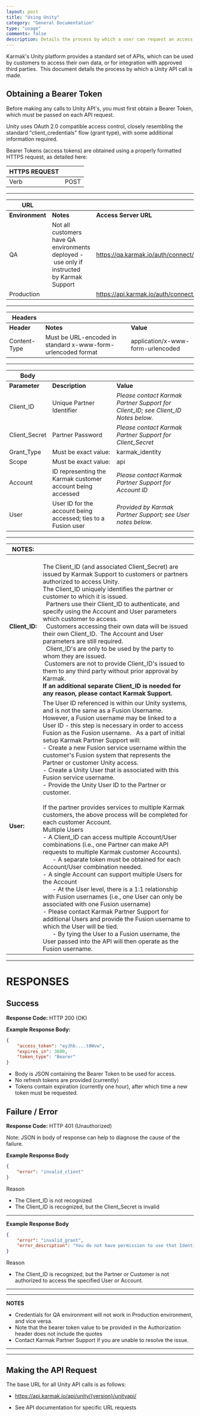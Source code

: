 ```yaml
---
layout: post
title: "Using Unity"
category: "General Documentation"
type: "usage" comments: false
description: Details the process by which a user can request an access token, recieve a bearer token, and a Unity API call is sent to the sytem.
---
```


Karmak's Unity platform provides a standard set of APIs, which can be used by customers to access their own data, or for integration with approved third parties.  This document details the process by which a Unity API call is made.

## Obtaining a Bearer Token

Before making any calls to Unity API's, you must first obtain a Bearer Token,
which must be passed on each API request.

Unity uses OAuth 2.0 compatible access control, closely resembling the standard
"client_credentials" flow (grant type), with some additional information
required. 

Bearer Tokens (access tokens) are obtained using a properly formatted HTTPS
request, as detailed here:

| **HTTPS REQUEST**           |                                         |
|---|---|
| Verb                        | POST |

---

| **URL**                     |                                                                                                                                                                                                                                                                                                                                                                                                                                                                                                                                                                                                                                                                                                                                                                                                                                                                                                                                                                                                                                                                                                                                                                                                                                                                                                                                                                                                                                                                     |                                                                                                                     |
|---|---|---|
| **Environment**             | **Notes**                                                                                                                                                                                                                                                                                                                                                                                                                                                                                                                                                                                                                                                                                                                                                                                                                                                                                                                                                                                                                                                                                                                                                                                                                                                                                                                                                                                                                                                           | **Access Server URL**                                                                                               |
| QA                          | Not all customers have QA environments deployed - use only if instructed <BR>by Karmak Support                                                                                                                                                                                                                                                                                                                                                                                                                                                                                                                                                                                                                                                                                                                                                                                                                                                                                                                                                                                                                                                                                                                                                                                                                                                                                                                                                                                                                   | <https://qa.karmak.io/auth/connect/token>                                                                           |
| Production                  |                                                                                                                                                                                                                                                                                                                                                                                                                                                                                                                                                                                                                                                                                                                                                                                                                                                                                                                                                                                                                                                                                                                                                                                                                                                                                                                                                                                                                                                                     | <https://api.karmak.io/auth/connect/token>                                                                          |

---

| **Headers**                 |                                                                                                                                                                                                                                                                                                                                                                                                                                                                                                                                                                                                                                                                                                                                                                                                                                                                                                                                                                                                                                                                                                                                                                                                                                                                                                                                                                                                                                                                     |                                                                                                                     |
|---|---|---|
| **Header**                  | **Notes**                                                                                                                                                                                                                                                                                                                                                                                                                                                                                                                                                                                                                                                                                                                                                                                                                                                                                                                                                                                                                                                                                                                                                                                                                                                                                                                                                                                                                                                           | **Value**                                                                                                           |
| Content-Type                | Must be URL-encoded in standard x-www-form-urlencoded format                                                                                                                                                                                                                                                                                                                                                                                                                                                                                                                                                                                                                                                                                                                                                                                                                                                                                                                                                                                                                                                                                                                                                                                                                                                                                                                                                                                                        | application/x-www-form-urlencoded                                                                                   |

---

| **Body**                    |                                                                                                                                                                                                                                                                                                                                                                                                                                                                                                                                                                                                                                                                                                                                                                                                                                                                                                                                                                                                                                                                                                                                                                                                                                                                                                                                                                                                                                                                     |                                                                                                                     |
|---|---|---|
| **Parameter**               | **Description**                                                                                                                                                                                                                                                                                                                                                                                                                                                                                                                                                                                                                                                                                                                                                                                                                                                                                                                                                                                                                                                                                                                                                                                                                                                                                                                                                                                                                                                     | **Value**                                                                                                           |
| Client_ID                   | Unique Partner Identifier                                                                                                                                                                                                                                                                                                                                                                                                                                                                                                                                                                                                                                                                                                                                                                                                                                                                                                                                                                                                                                                                                                                                                                                                                                                                                                                                                                                                                                           | *Please contact Karmak Partner Support for Client_ID; see Client_ID Notes below.*                                   |
| Client_Secret               | Partner Password                                                                                                                                                                                                                                                                                                                                                                                                                                                                                                                                                                                                                                                                                                                                                                                                                                                                                                                                                                                                                                                                                                                                                                                                                                                                                                                                                                                                                                                    | *Please contact Karmak Partner Support for Client_Secret*                                                           |
| Grant_Type                  | Must be exact value:                                                                                                                                                                                                                                                                                                                                                                                                                                                                                                                                                                                                                                                                                                                                                                                                                                                                                                                                                                                                                                                                                                                                                                                                                                                                                                                                                                                                                                                | karmak_identity                                                                                                     |
| Scope                       | Must be exact value:                                                                                                                                                                                                                                                                                                                                                                                                                                                                                                                                                                                                                                                                                                                                                                                                                                                                                                                                                                                                                                                                                                                                                                                                                                                                                                                                                                                                                                                | api                                                                                                                 |
| Account                     | ID representing the Karmak customer account being accessed                                                                                                                                                                                                                                                                                                                                                                                                                                                                                                                                                                                                                                                                                                                                                                                                                                                                                                                                                                                                                                                                                                                                                                                                                                                                                                                                                                                                          | *Please contact Karmak Partner Support for Account ID*                                                              |
| User                        | User ID for the account being accessed; ties to a Fusion user                                                                                                                                                                                                                                                                                                                                                                                                                                                                                                                                                                                                                                                                                                                                                                                                                                                                                                                                                                                                                                                                                                                                                                                                                                                                                                                                                                                                       | *Provided by Karmak Partner Support; see User notes below.*                                                         |

---

| **NOTES:**   |  |
|---|---|
|**Client_ID:**               |  <BR> The Client_ID (and associated Client_Secret) are issued by Karmak Support to customers or partners authorized to access Unity.<BR>The Client_ID uniquely identifies the partner or customer to which it is issued.<BR>  Partners use their Client_ID to authenticate, and specify using the Account and User parameters which customer to access.<BR>  Customers accessing their own data will be issued their own Client_ID.  The Account and User parameters are still required.<BR>  Client_ID's are only to be used by the party to whom they are issued. <BR> Customers are not to provide Client_ID's issued to them to any third party without prior approval by Karmak. <BR> **If an additional separate Client_ID is needed for any reason, please contact Karmak Support.**                                                                                                                                                                                      
|              **User:**               |  The User ID referenced is within our Unity systems, and is not the same as a Fusion Username.  <BR> However, a Fusion username may be linked to a User ID - this step is necessary in order to access Fusion as the Fusion username.   As a part of initial setup Karmak Partner Support will: <BR> - Create a new Fusion service username within the customer's Fusion system that represents the Partner or customer Unity access.<BR> - Create a Unity User that is associated with this Fusion service username.<BR> - Provide the Unity User ID to the Partner or customer.<BR><BR> If the partner provides services to multiple Karmak customers, the above process will be completed for each customer Account.<BR>Multiple Users <BR> -     A Client_ID can access multiple Account/User combinations (i.e., one Partner can make API requests to multiple Karmak customer Accounts).<BR>&nbsp;&nbsp;&nbsp;&nbsp;&nbsp; - A separate token must be obtained for each Account/User combination needed.<BR> - A single Account can support multiple Users for the Account<BR>&nbsp;&nbsp;&nbsp;&nbsp;&nbsp; - At the User level, there is a 1:1 relationship with Fusion usernames (i.e., one User can only be associated with one Fusion username)<BR> - Please contact Karmak Partner Support for additional Users and provide the Fusion username to which the User will be tied. <BR>&nbsp;&nbsp;&nbsp;&nbsp;&nbsp; - By tying the User to a Fusion username, the User passed into the API will then operate as the Fusion username. |


---

# RESPONSES
## Success

**Response Code:**   HTTP 200 (OK)


**Example Response Body:**
```json
{
	"access_token": "eyJhb....t0Wvw",
	"expires_in": 3600,
	"token_type": "Bearer"
}
```

* Body is JSON containing the Bearer Token to be used for access.
* No refresh tokens are provided (currently)
* Tokens contain expiration (currently one hour), after which time a new token must be requested.


## Failure / Error
**Response Code:**  HTTP 401 (Unauthorized)	

Note: JSON in body of response can help to diagnose the cause of the failure.

**Example Response Body**

```json
{
	"error": "invalid_client"
}	
```
Reason
* The Client_ID is not recognized
* The Client_ID is recognized, but the Client_Secret is invalid

---

**Example Response Body**

```json
{
	"error": "invalid_grant",
	"error_description": "You do not have permission to use that Identity."
}
```
Reason
* The Client_ID is recognized, but the Partner or Customer is not authorized to access the specified User or Account.

---
---

**NOTES**


* Credentials for QA environment will not work in Production environment, and vice versa.
* Note that the bearer token value to be provided in the Authorization header does not include the quotes
* Contact Karmak Partner Support if you are unable to resolve the issue.

---
---

## Making the API Request

The base URL for all Unity API calls is as follows:

-   https://api.karmak.io/api/unity/{version}/unityapi/

-   See API documentation for specific URL requests
